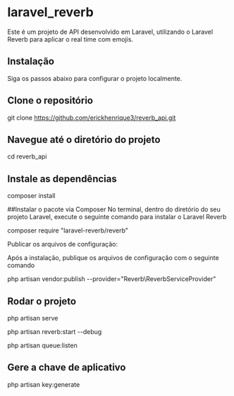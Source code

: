 # laravel_reverb

Este é um projeto de API desenvolvido em Laravel, utilizando o Laravel Reverb para aplicar o real time com emojis.

## Instalação

Siga os passos abaixo para configurar o projeto localmente.

## Clone o repositório
git clone https://github.com/erickhenrique3/reverb_api.git

## Navegue até o diretório do projeto
cd reverb_api

## Instale as dependências
composer install

##Instalar o pacote via Composer 
No terminal, dentro do diretório do seu projeto Laravel, execute o seguinte comando para instalar o Laravel Reverb

composer require "laravel-reverb/reverb"

Publicar os arquivos de configuração:

Após a instalação, publique os arquivos de configuração com o seguinte comando

php artisan vendor:publish --provider="Reverb\ReverbServiceProvider"


## Rodar o projeto

php artisan serve

php artisan reverb:start --debug

php artisan queue:listen


## Gere a chave de aplicativo
php artisan key:generate
